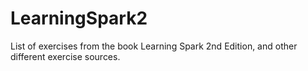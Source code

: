 # LearningSpark2
 List of exercises from the book Learning Spark 2nd Edition, and other different exercise sources.

